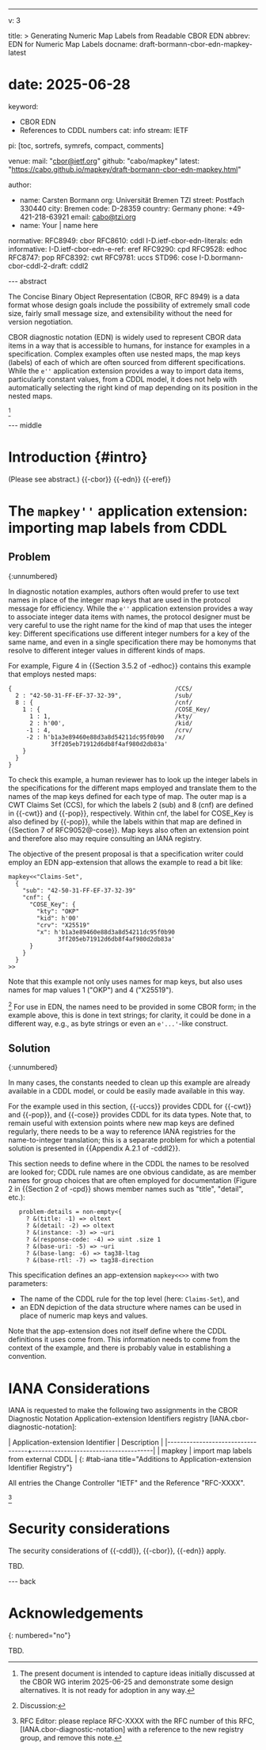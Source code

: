---
v: 3

title: >
  Generating Numeric Map Labels from Readable CBOR EDN
abbrev: EDN for Numeric Map Labels
docname: draft-bormann-cbor-edn-mapkey-latest
# date: 2025-06-28
keyword:
  - CBOR EDN
  - References to CDDL numbers
cat: info
stream: IETF

pi: [toc, sortrefs, symrefs, compact, comments]

venue:
  mail: "cbor@ietf.org"
  github: "cabo/mapkey"
  latest: "https://cabo.github.io/mapkey/draft-bormann-cbor-edn-mapkey.html"

author:
  - name: Carsten Bormann
    org: Universität Bremen TZI
    street: Postfach 330440
    city: Bremen
    code: D-28359
    country: Germany
    phone: +49-421-218-63921
    email: cabo@tzi.org
  - name: Your | name here

normative:
  RFC8949: cbor
  RFC8610: cddl
  I-D.ietf-cbor-edn-literals: edn
informative:
  I-D.ietf-cbor-edn-e-ref: eref
  RFC9290: cpd
  RFC9528: edhoc
  RFC8747: pop
  RFC8392: cwt
  RFC9781: uccs
  STD96: cose
  I-D.bormann-cbor-cddl-2-draft: cddl2


--- abstract

The Concise Binary Object Representation (CBOR, RFC 8949) is a data
format whose design goals include the possibility of extremely small
code size, fairly small message size, and extensibility without the
need for version negotiation.

CBOR diagnostic notation (EDN) is widely used to represent CBOR data
items in a way that is accessible to humans, for instance for examples
in a specification.
Complex examples often use nested maps, the map keys (labels) of each
of which are often sourced from different specifications.
While the `e''` application extension provides a way to import data items,
particularly constant values, from a CDDL model, it does not help with
automatically selecting the right kind of map depending on its
position in the nested maps.

[^status]: The present document is intended to capture ideas initially
    discussed at the CBOR WG interim 2025-06-25 and demonstrate some
    design alternatives.  It is not ready for adoption in any way.

[^status]

--- middle

Introduction        {#intro}
============

(Please see abstract.)
{{-cbor}} {{-edn}} {{-eref}}

# The `mapkey''` application extension: importing map labels from CDDL

## Problem
{:unnumbered}

In diagnostic notation examples, authors often would prefer to use
text names in place of the integer map keys that are used in the
protocol message for efficiency.
While the `e''` application extension provides a way to associate
integer data items with names, the protocol designer must be very
careful to use the right name for the kind of map that uses the
integer key: Different specifications use different integer numbers
for a key of the same name, and even in a single specification there
may be homonyms that resolve to different integer values in different
kinds of maps.

For example, Figure 4 in {{Section 3.5.2 of -edhoc}} contains this
example that employs nested maps:

~~~ cbor-diag
{                                              /CCS/
  2 : "42-50-31-FF-EF-37-32-39",               /sub/
  8 : {                                        /cnf/
    1 : {                                      /COSE_Key/
      1 : 1,                                   /kty/
      2 : h'00',                               /kid/
     -1 : 4,                                   /crv/
     -2 : h'b1a3e89460e88d3a8d54211dc95f0b90   /x/
            3ff205eb71912d6db8f4af980d2db83a'
    }
  }
}
~~~

To check this example, a human reviewer has to look up the integer
labels in the specifications for the different maps employed and
translate them to the names of the map keys defined for each type of
map.
The outer map is a CWT Claims Set (CCS), for which the labels 2 (sub)
and 8 (cnf) are defined in {{-cwt}} and {{-pop}}, respectively.
Within cnf, the label for COSE_Key is also defined by {{-pop}}, while
the labels within that map are defined in {{Section 7 of RFC9052@-cose}}.
Map keys also often an extension point and therefore also may require
consulting an IANA registry.

The objective of the present proposal is that a specification writer
could employ an EDN app-extension that allows the example to read a
bit like:

~~~ cbor-diag
mapkey<<"Claims-Set",
  {
    "sub": "42-50-31-FF-EF-37-32-39"
    "cnf": {
      "COSE_Key": {
        "kty": "OKP"
        "kid": h'00'
        "crv": "X25519"
        "x": h'b1a3e89460e88d3a8d54211dc95f0b90
              3ff205eb71912d6db8f4af980d2db83a'
      }
    }
  }
>>
~~~

Note that this example not only uses names for map keys, but also uses
names for map values 1 ("OKP") and 4 ("X25519").

[^Discussion]: Discussion:

[^Discussion] For use in EDN, the names need to be provided in some CBOR form; in
the example above, this is done in text strings; for clarity, it could
be done in a different way, e.g., as byte strings or even an
`e'...'`-like construct.

## Solution
{:unnumbered}

In many cases, the constants needed to clean up this example are
already available in a CDDL model, or could be easily made available
in this way.

For the example used in this section, {{-uccs}} provides CDDL for {{-cwt}}
and {{-pop}}, and {{-cose}} provides CDDL for its data types.
Note that, to remain useful with extension points where new map keys
are defined regularly, there needs to be a way to reference
IANA registries for the name-to-integer translation; this is a
separate problem for which a potential solution is presented in
{{Appendix A.2.1 of -cddl2}}.

This section needs to define where in the CDDL the names to be
resolved are looked for; CDDL rule names are one obvious candidate, as
are member names for group choices that are often
employed for documentation (Figure 2 in {{Section 2 of -cpd}} shows
member names such as "title", "detail", etc.):

~~~ cddl
   problem-details = non-empty<{
     ? &(title: -1) => oltext
     ? &(detail: -2) => oltext
     ? &(instance: -3) => ~uri
     ? &(response-code: -4) => uint .size 1
     ? &(base-uri: -5) => ~uri
     ? &(base-lang: -6) => tag38-ltag
     ? &(base-rtl: -7) => tag38-direction
~~~

<!-- {: #fig-cddl title="CDDL model defining the constants for e''"} -->

This specification defines an app-extension `mapkey<<>>` with two parameters:

* The name of the CDDL rule for the top level (here: `Claims-Set`),
  and
* an EDN depiction of the data structure where names can be used in
  place of numeric map keys and values.

Note that the app-extension does not itself define
where the CDDL definitions it uses come from.
This information needs to come from the context of the example, and
there is probably value in establishing a convention.

IANA Considerations
==================

IANA is requested to make the following two assignments in the CBOR
Diagnostic Notation Application-extension Identifiers
registry \[IANA.cbor-diagnostic-notation]:

| Application-extension Identifier | Description                          |
|----------------------------------+--------------------------------------|
| mapkey                           | import map labels from external CDDL |
{: #tab-iana title="Additions to Application-extension Identifier Registry"}

All entries the Change Controller "IETF" and the Reference "RFC-XXXX".

[^to-be-removed]

[^to-be-removed]: RFC Editor: please replace RFC-XXXX with the RFC
    number of this RFC, \[IANA.cbor-diagnostic-notation] with a
    reference to the new registry group, and remove this note.


Security considerations
=======================

The security considerations of {{-cddl}}, {{-cbor}}, {{-edn}} apply.

TBD.

--- back

Acknowledgements
================
{: numbered="no"}

TBD.
